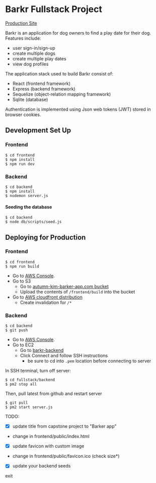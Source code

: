 # Barkr Fullstack Project

[Production Site](http://autumn-kim-barkr-app.com/)

Barkr is an application for dog owners to find a play date for their dog. Features include:
+ user sign-in/sign-up
+ create multiple dogs
+ create multiple play dates
+ view dog profiles

The application stack used to build Barkr consist of:
+ React (frontend framework)
+ Express (backend framework)
+ Sequelize (object-relation mapping framework)
+ Sqlite (database)

Authentication is implemented using Json web tokens (JWT) stored in browser cookies.

## Development Set Up

### Frontend

```plaintext
$ cd frontend
$ npm install
$ npm run dev
```


### Backend

```plaintext
$ cd backend
$ npm install
$ nodemon server.js
```

#### Seeding the database

```plaintext
$ cd backend
$ node db/scripts/seed.js
```

## Deploying for Production

### Frontend

```
$ cd frontend
$ npm run build
```

+ Go to [AWS Console](https://us-east-1.console.aws.amazon.com/console/home?).
+ Go to S3
  + Go to [autumn-kim-barker-app.com bucket](https://s3.console.aws.amazon.com/s3/buckets/autumn-kim-barkr-app.com)
  + Upload the contents of `/frontend/build` into the bucket
+ Go to [AWS cloudfront distribution](https://us-east-1.console.aws.amazon.com/cloudfront/v3/home?region=us-east-1#/distributions/E10HTH6ICIZE57)
  + Create invalidation for `/*`


### Backend

```
$ cd backend
$ git push
```

+ Go to [AWS Console](https://us-east-1.console.aws.amazon.com/console/home?).
+ Go to EC2
  + Go to [barkr-backend](https://us-east-1.console.aws.amazon.com/ec2/home?region=us-east-1#InstanceDetails:instanceId=i-0fef5a4d4222c49f8)
  + Click Connect and follow SSH instructions
    + be sure to cd into `.pem` location before connecting to server

In SSH terminal, turn off server:

```
$ cd fullstack/backend
$ pm2 stop all
```

Then, pull latest from github and restart server

```
$ git pull
$ pm2 start server.js
```


 TODO:
 + [X] update title from capstone project to "Barker app"
  + change in frontend/public/index.html
 + [X] update favicon with custom image
  + change in frontend/public/favicon.ico (check size*)
 + [X] update your backend seeds

 exit